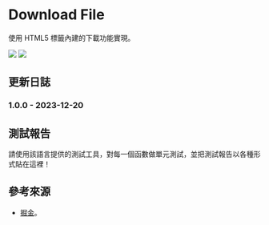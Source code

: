 # Download File
使用 HTML5 <a> 標籤內建的下載功能實現。

<img src="https://img.shields.io/static/v1?label=build&message=pass&color=brightgreen"/>
<img src="https://img.shields.io/static/v1?label=updated&message=2023/12/20&color=blue"/>

## 更新日誌
### 1.0.0 - 2023-12-20

## 測試報告
請使用該語言提供的測試工具，對每一個函數做單元測試，並把測試報告以各種形式貼在這裡！

## 參考來源
- [掘金](https://juejin.cn/post/7204731868137586725)。